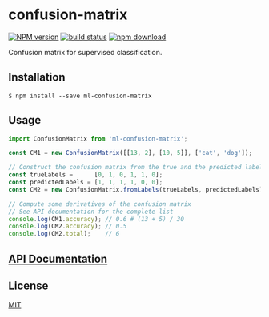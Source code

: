# confusion-matrix

  [![NPM version][npm-image]][npm-url]
  [![build status][travis-image]][travis-url]
  [![npm download][download-image]][download-url]

Confusion matrix for supervised classification.

## Installation

`$ npm install --save ml-confusion-matrix`

## Usage

```js
import ConfusionMatrix from 'ml-confusion-matrix';

const CM1 = new ConfusionMatrix([[13, 2], [10, 5]], ['cat', 'dog']);

// Construct the confusion matrix from the true and the predicted labels
const trueLabels =      [0, 1, 0, 1, 1, 0];
const predictedLabels = [1, 1, 1, 1, 0, 0];
const CM2 = new ConfusionMatrix.fromLabels(trueLabels, predictedLabels);

// Compute some derivatives of the confusion matrix
// See API documentation for the complete list
console.log(CM1.accuracy); // 0.6 # (13 + 5) / 30
console.log(CM2.accuracy); // 0.5
console.log(CM2.total);    // 6
```

## [API Documentation](https://mljs.github.io/confusion-matrix/)

## License

  [MIT](./LICENSE)

[npm-image]: https://img.shields.io/npm/v/ml-confusion-matrix.svg?style=flat-square
[npm-url]: https://npmjs.org/package/ml-confusion-matrix
[travis-image]: https://img.shields.io/travis/mljs/confusion-matrix/master.svg?style=flat-square
[travis-url]: https://travis-ci.org/mljs/confusion-matrix
[download-image]: https://img.shields.io/npm/dm/ml-confusion-matrix.svg?style=flat-square
[download-url]: https://npmjs.org/package/ml-confusion-matrix
